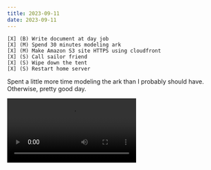 ```yaml
---
title: 2023-09-11
date: 2023-09-11
---
```


```
[X] (B) Write document at day job
[X] (M) Spend 30 minutes modeling ark
[X] (M) Make Amazon S3 site HTTPS using cloudfront
[X] (S) Call sailor friend
[X] (S) Wipe down the tent
[X] (S) Restart home server
```

Spent a little more time modeling the ark than I probably should have. Otherwise, pretty good day.

<video>
<source src="https://s3.jamwheeler.com.s3-us-west-2.amazonaws.com/img/2023/09/11/0001-0200.mp4" type="video/mp4" controls autoplay loop />
</video>